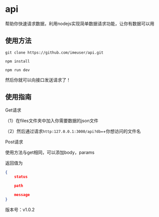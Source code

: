 # api
帮助你快速请求数据，利用nodejs实现简单数据请求功能，让你有数据可以用

## 使用方法
`git clone https://github.com/imeuser/api.git`

`npm install`

`npm run dev`

然后你就可以向接口发送请求了！

## 使用指南

Get请求

（1）在files文件夹中加入你需要数据的json文件

（2）然后通过请求`http:127.0.0.1:3000/api?db=`+你想访问的文件名

Post请求

使用方法与get相同，可以添加body，params

返回值为

```json
{
    status

    path

    message
}
```





版本号：v1.0.2

